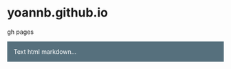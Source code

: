 yoannb.github.io
================

gh pages

<div style="background-color:#56707d; color:white; padding: 15px;">
  Text html markdown...
</div>
